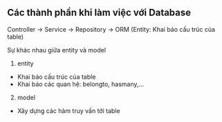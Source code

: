 ## Các thành phần khi làm việc với Database

Controller -> Service -> Repository -> ORM (Entity: Khai báo cấu trúc của table)

Sự khác nhau giữa entity và model

1. entity

- Khai báo cấu trúc của table
- Khai báo các quan hệ: belongto, hasmany,...

2. model

- Xây dựng các hàm truy vấn tới table
